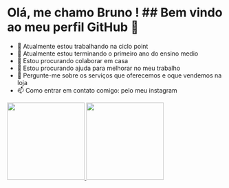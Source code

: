 # Olá, me chamo Bruno ! ## Bem vindo ao meu perfil GitHub 👋
- 🔭 Atualmente estou trabalhando na ciclo point
- 🌱 Atualmente estou terminando o primeiro ano do ensino medio 
- 👯 Estou procurando colaborar em casa 
- 🤔 Estou procurando ajuda para melhorar no meu trabalho 
- 💬 Pergunte-me sobre os serviços que oferecemos e oque vendemos na loja
- 📫 Como entrar em contato comigo: pelo meu instagram 

<div><a href="https://github.com/seu-usuário-aqui">
<img height="180em" src="https://github-readme-stats.vercel.app/api/top-langs/?username=seu-usuário-aqui&layout=compact&langs_count=7&theme=dracula"/>
<img height="180em" src="https://github-readme-stats.vercel.app/api?username=seu-usuário-aqui&show_icons=true&theme=dracula&include_all_commits=true&count_private=true"/>
</div>
